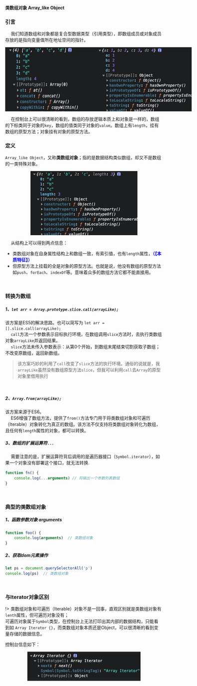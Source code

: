 #### 类数组对象 Array_like Object
### 引言 <!-- {docsify-ignore} -->
&emsp; 我们知道数组和对象都是复合型数据类型（引用类型），即数组成员或对象成员存放的是指向变量值所在地址空间的指针。
<br>

<div style="display: flex; justify-content: space-around;">
    <img src="../static/image/code/array_struct.png" />
    <img src="../static/image/code/object_struct.png" />
</div>

&emsp; 在控制台上可以很清晰的看到，数组的存放逻辑本质上和对象是一样的，数组的下标类同于对象的`key`，数组的值类同于对象的`value`。数组上有`length`，挂有数组的原型方法；对象挂有对象的原型方法。

### 定义
`Array_like Object`，又称**类数组对象**；指的是数据结构类似数组，却又不是数组的一类特殊对象。
<div style="display: flex; justify-content: space-around;">
    <img src="../static/image/code/array_like-object_struct.png" />
</div>

&emsp; 从结构上可以得到两点信息：
- 类数组对象在自身属性结构上和数组一致，有索引值，也有`length`属性，<b style="color: blue">（【本质特征】）</b>
- 但原型方法上挂载的全是对象的原型方法。也就是说，他没有数组的原型方法如`push`、`forEach`、`indexOf`等。意味着众多的数组方法它都不能直接用。

<br>

### 转换为数组

##### 1、`let arr = Array.prototype.slice.call(arrayLike);`
该方案是ES5的解决思路。也可以简写为 `let arr = [].slice.call(arrayLike);`<br>
&emsp; `call`方法一个参数表示目标执行环境，在数组调用`slice`方法时，去执行类数组对象`arrayLike`并返回结果。 <br>
&emsp; `slice`方法未传入参数表示：从第0个开始，到数组末尾结束切割获取子数组；不改变原数组，返回新数组。

> 该方案巧妙的利用了`call`改变了`slice`方法的执行环境。通俗的说就是，我`arrayLike`虽然没有数组原型方法`slice`，但我可以利用`call`去`Array`的原型对象里借用执行
<br>

##### 2、`Array.from(arrayLike);`
该方案来源于ES6。<br>
&emsp; ES6增强了数组方法，提供了`from()`方法专门用于将类数组对象和可遍历（Iterable）对象转化为真正的数组。该方法不仅支持将类数组对象转化为数组，且任何有`length`属性的对象，都可以转换。
<br>

##### 3、数组的扩展运算符`...`
&emsp; 需要注意的是，扩展运算符背后调用的是遍历器接口（`Symbol.iterator`），如果一个对象没有部署这个接口，就无法转换.
```javascript
function fn() {
    console.log(...arguments) // 将输出一个参数列表数组
}
```

<br>

### 典型的类数组对象

##### 1、函数参数对象 arguments
```javascript
function foo() {
    console.log(arguments)  // 类数组对象
}
```
##### 2、获取dom元素操作
```javascript
let ps = document.querySelectorAll('p')
console.log(ps)  // 类数组对象
```



<br>

### 与Iterator对象区别
!> 类数组对象和可遍历（Iterable）对象不是一回事，直观区别就是类数组对象有`lenth`属性，但可遍历对象没有；<br>
可遍历对象属于`Symbol`类型，在控制台上无法打印出其内部的数据结构，只能看到如 `Array Iterator {}`，而类数组对象本质还是Object，可以很清晰的看到变量存储的数据信息。

控制台信息如下：
<div style="display: flex; justify-content: space-around;">
    <img src="../static/image/code/symbol_iterator_struct.png" />
</div>